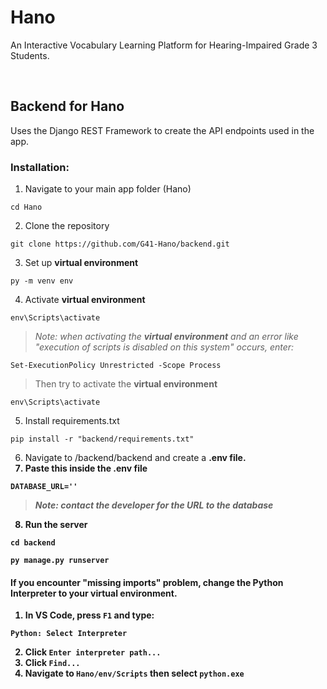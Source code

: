 # Hano
An Interactive Vocabulary Learning Platform for Hearing-Impaired Grade 3 Students.

<br>

## Backend for Hano
Uses the Django REST Framework to create the API endpoints used in the app.

### Installation:
1. Navigate to your main app folder (Hano)
```
cd Hano
```
2. Clone the repository
```
git clone https://github.com/G41-Hano/backend.git
```
3. Set up <strong>virtual environment</strong>
```
py -m venv env
```
4. Activate <strong>virtual environment</strong>
```
env\Scripts\activate
```
> <i>Note: when activating the <strong>virtual environment</strong> and an error like "execution of scripts is disabled on this system" occurs, enter:</i>
```
Set-ExecutionPolicy Unrestricted -Scope Process
```
> Then try to activate the <strong>virtual environment</strong> 
```
env\Scripts\activate
```
5. Install requirements.txt
```
pip install -r "backend/requirements.txt"
```
6. Navigate to /backend/backend and create a <strong>.env file<strong>.
7. Paste this inside the .env file
```
DATABASE_URL=''
```
> <i>Note: contact the developer for the URL to the database</i>
8. Run the server
```
cd backend
```
```
py manage.py runserver
```

#### If you encounter "missing imports" problem, change the Python Interpreter to your <strong>virtual environment</strong>.
1. In VS Code, press ```F1``` and type:
```
Python: Select Interpreter
```
2. Click ```Enter interpreter path...```
3. Click ```Find...```
4. Navigate to ```Hano/env/Scripts``` then select ```python.exe```
